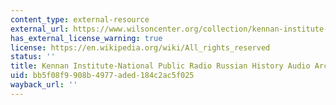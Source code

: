 ```yaml
---
content_type: external-resource
external_url: https://www.wilsoncenter.org/collection/kennan-institute-russian-history-audio-archive
has_external_license_warning: true
license: https://en.wikipedia.org/wiki/All_rights_reserved
status: ''
title: Kennan Institute-National Public Radio Russian History Audio Archive
uid: bb5f08f9-908b-4977-aded-184c2ac5f025
wayback_url: ''
---
```

